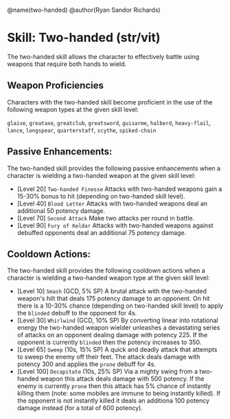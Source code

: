 @name(two-handed)
@author(Ryan Sandor Richards)

# Skill: Two-handed (str/vit)
The two-handed skill allows the character to effectively battle using weapons
that require both hands to wield.

## Weapon Proficiencies
Characters with the two-handed skill become proficient in the use of the
following weapon types at the given skill level:

  `glaive`, `greataxe`, `greatclub`, `greatsword`, `guisarme`, `halberd`, `heavy-flail`,
  `lance`, `longspear`, `quarterstaff`, `scythe`, `spiked-chain`

## Passive Enhancements:
The two-handed skill provides the following passive enhancements when a
character is wielding a two-handed weapon at the given skill level:

* [Level 20] `Two-handed Finesse`
  Attacks with two-handed weapons gain a 15-30% bonus to hit (depending on
  two-handed skill level).
* [Level 40] `Blood Letter`
  Attacks with two-handed weapons deal an additional 50 potency damage.
* [Level 70] `Second Attack`
  Make two attacks per round in battle.
* [Level 90] `Fury of Keldar`
  Attacks with two-handed weapons against debuffed opponents deal an additional
  75 potency damage.

## Cooldown Actions:
The two-handed skill provides the following cooldown actions when a character
is wielding a two-handed weapon type at the given skill level:

* [Level 10] `Smash` (GCD, 5% SP)
  A brutal attack with the two-handed weapon's hilt that deals 175 potency
  damage to an opponent. On hit there is a 10-30% chance (depending on
  two-handed skill level)  to apply the `blinded` debuff to the opponent for 4s.
* [Level 30] `Whirlwind` (GCD, 10% SP)
  By converting linear into rotational energy the two-handed weapon wielder
  unleashes a devastating series of attacks on an opponent dealing damage with
  potency 225. If the opponent is currently `blinded` then the potency increases
  to 350.
* [Level 65] `Sweep` (10s, 15% SP)
  A quick and deadly attack that attempts to sweep the enemy off their feet. The
  attack deals damage with potency 300 and applies the `prone` debuff for 4s.
* [Level 100] `Decapitate` (10s, 25% SP)
  Via a mighty swing from a two-handed weapon this attack deals damage with
  500 potency. If the enemy is currently `prone` then this attack has 5% chance
  of instantly killing them (note: some mobiles are immune to being instantly
  killed). If the opponent is not instantly killed it deals an additiona 100
  potency damage instead (for a total of 600 potency).
